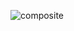 ![composite](https://github.com/ciscoquirino/bertoti/assets/66077298/f2160a7d-25a0-4223-a2dd-a896233522f4)
